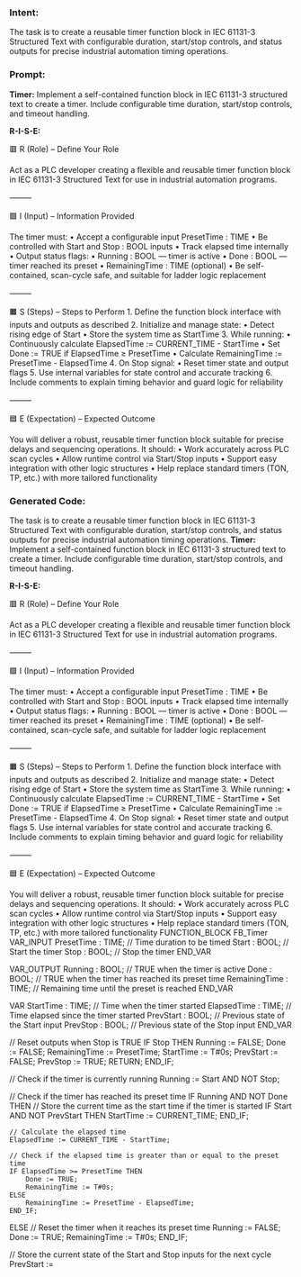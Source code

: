 ### Intent:
The task is to create a reusable timer function block in IEC 61131-3 Structured Text with configurable duration, start/stop controls, and status outputs for precise industrial automation timing operations.

### Prompt:
**Timer:**
Implement a self-contained function block in IEC 61131-3 structured text to create a timer. Include configurable time duration, start/stop controls, and timeout handling.

**R-I-S-E:**

🟥 R (Role) – Define Your Role

Act as a PLC developer creating a flexible and reusable timer function block in IEC 61131-3 Structured Text for use in industrial automation programs.

⸻

🟩 I (Input) – Information Provided

The timer must:
	•	Accept a configurable input PresetTime : TIME
	•	Be controlled with Start and Stop : BOOL inputs
	•	Track elapsed time internally
	•	Output status flags:
	•	Running : BOOL — timer is active
	•	Done : BOOL — timer reached its preset
	•	RemainingTime : TIME (optional)
	•	Be self-contained, scan-cycle safe, and suitable for ladder logic replacement

⸻

🟧 S (Steps) – Steps to Perform
	1.	Define the function block interface with inputs and outputs as described
	2.	Initialize and manage state:
	•	Detect rising edge of Start
	•	Store the system time as StartTime
	3.	While running:
	•	Continuously calculate ElapsedTime := CURRENT_TIME - StartTime
	•	Set Done := TRUE if ElapsedTime ≥ PresetTime
	•	Calculate RemainingTime := PresetTime - ElapsedTime
	4.	On Stop signal:
	•	Reset timer state and output flags
	5.	Use internal variables for state control and accurate tracking
	6.	Include comments to explain timing behavior and guard logic for reliability

⸻

🟦 E (Expectation) – Expected Outcome

You will deliver a robust, reusable timer function block suitable for precise delays and sequencing operations. It should:
	•	Work accurately across PLC scan cycles
	•	Allow runtime control via Start/Stop inputs
	•	Support easy integration with other logic structures
	•	Help replace standard timers (TON, TP, etc.) with more tailored functionality

### Generated Code:
The task is to create a reusable timer function block in IEC 61131-3 Structured Text with configurable duration, start/stop controls, and status outputs for precise industrial automation timing operations.
**Timer:**
Implement a self-contained function block in IEC 61131-3 structured text to create a timer. Include configurable time duration, start/stop controls, and timeout handling.

**R-I-S-E:**

🟥 R (Role) – Define Your Role

Act as a PLC developer creating a flexible and reusable timer function block in IEC 61131-3 Structured Text for use in industrial automation programs.

⸻

🟩 I (Input) – Information Provided

The timer must:
	•	Accept a configurable input PresetTime : TIME
	•	Be controlled with Start and Stop : BOOL inputs
	•	Track elapsed time internally
	•	Output status flags:
	•	Running : BOOL — timer is active
	•	Done : BOOL — timer reached its preset
	•	RemainingTime : TIME (optional)
	•	Be self-contained, scan-cycle safe, and suitable for ladder logic replacement

⸻

🟧 S (Steps) – Steps to Perform
	1.	Define the function block interface with inputs and outputs as described
	2.	Initialize and manage state:
	•	Detect rising edge of Start
	•	Store the system time as StartTime
	3.	While running:
	•	Continuously calculate ElapsedTime := CURRENT_TIME - StartTime
	•	Set Done := TRUE if ElapsedTime ≥ PresetTime
	•	Calculate RemainingTime := PresetTime - ElapsedTime
	4.	On Stop signal:
	•	Reset timer state and output flags
	5.	Use internal variables for state control and accurate tracking
	6.	Include comments to explain timing behavior and guard logic for reliability

⸻

🟦 E (Expectation) – Expected Outcome

You will deliver a robust, reusable timer function block suitable for precise delays and sequencing operations. It should:
	•	Work accurately across PLC scan cycles
	•	Allow runtime control via Start/Stop inputs
	•	Support easy integration with other logic structures
	•	Help replace standard timers (TON, TP, etc.) with more tailored functionality
FUNCTION_BLOCK FB_Timer
VAR_INPUT
    PresetTime : TIME; // Time duration to be timed
    Start : BOOL;      // Start the timer
    Stop : BOOL;       // Stop the timer
END_VAR

VAR_OUTPUT
    Running : BOOL;    // TRUE when the timer is active
    Done : BOOL;       // TRUE when the timer has reached its preset time
    RemainingTime : TIME; // Remaining time until the preset is reached
END_VAR

VAR
    StartTime : TIME;   // Time when the timer started
    ElapsedTime : TIME; // Time elapsed since the timer started
    PrevStart : BOOL;   // Previous state of the Start input
    PrevStop : BOOL;    // Previous state of the Stop input
END_VAR

// Reset outputs when Stop is TRUE
IF Stop THEN
    Running := FALSE;
    Done := FALSE;
    RemainingTime := PresetTime;
    StartTime := T#0s;
    PrevStart := FALSE;
    PrevStop := TRUE;
    RETURN;
END_IF;

// Check if the timer is currently running
Running := Start AND NOT Stop;

// Check if the timer has reached its preset time
IF Running AND NOT Done THEN
    // Store the current time as the start time if the timer is started
    IF Start AND NOT PrevStart THEN
        StartTime := CURRENT_TIME;
    END_IF;

    // Calculate the elapsed time
    ElapsedTime := CURRENT_TIME - StartTime;

    // Check if the elapsed time is greater than or equal to the preset time
    IF ElapsedTime >= PresetTime THEN
        Done := TRUE;
        RemainingTime := T#0s;
    ELSE
        RemainingTime := PresetTime - ElapsedTime;
    END_IF;
ELSE
    // Reset the timer when it reaches its preset time
    Running := FALSE;
    Done := TRUE;
    RemainingTime := T#0s;
END_IF;

// Store the current state of the Start and Stop inputs for the next cycle
PrevStart :=
